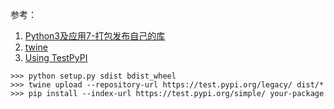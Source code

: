 参考：
1. [Python3及应用7-打包发布自己的库](https://github.com/ecmadao/Coding-Guide/blob/master/Notes/Python/Python%E5%8F%8A%E5%BA%94%E7%94%A8/Python3%E5%8F%8A%E5%BA%94%E7%94%A87-%E6%89%93%E5%8C%85%E5%8F%91%E5%B8%83%E8%87%AA%E5%B7%B1%E7%9A%84%E5%BA%93.md)
2. [twine](https://pypi.org/project/twine/)
3. [Using TestPyPI](https://packaging.python.org/guides/using-testpypi/)

```
>>> python setup.py sdist bdist_wheel
>>> twine upload --repository-url https://test.pypi.org/legacy/ dist/*
>>> pip install --index-url https://test.pypi.org/simple/ your-package
```

